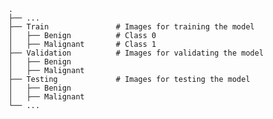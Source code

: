     .
    ├── ...
    ├── Train               # Images for training the model
    │   ├── Benign          # Class 0
    │   ├── Malignant       # Class 1
    ├── Validation          # Images for validating the model
    │   ├── Benign          
    │   ├── Malignant
    ├── Testing             # Images for testing the model
    │   ├── Benign          
    │   ├── Malignant    
    └── ...
    
    
    
    
